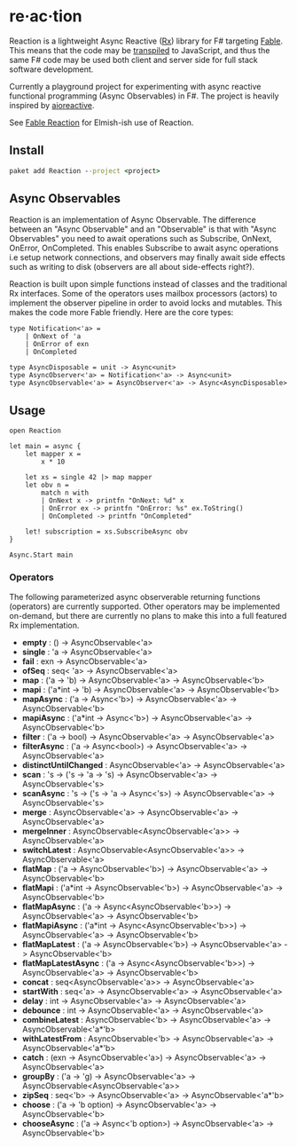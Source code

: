 # re·ac·tion

Reaction is a lightweight Async Reactive ([Rx](http://reactivex.io/)) library for F# targeting [Fable](http://fable.io/). This means that the code may be [transpiled](https://en.wikipedia.org/wiki/Source-to-source_compiler) to JavaScript, and thus the same F# code may be used both client and server side for full stack software development.

Currently a playground project for experimenting with async reactive functional programming (Async Observables) in F#. The project is heavily inspired by [aioreactive](https://github.com/dbrattli/aioreactive).

See [Fable Reaction](https://github.com/dbrattli/Fable.Reaction) for Elmish-ish use of Reaction.

## Install

```cmd
paket add Reaction --project <project>
```

## Async Observables

Reaction is an implementation of Async Observable. The difference between an "Async Observable" and an "Observable" is that with "Async Observables" you need to await operations such as Subscribe, OnNext, OnError, OnCompleted. This enables Subscribe to await async operations i.e setup network connections, and observers may finally await side effects such as writing to disk (observers are all about side-effects right?).

Reaction is built upon simple functions instead of classes and the traditional Rx interfaces. Some of the operators uses mailbox processors (actors) to implement the observer pipeline in order to avoid locks and mutables. This makes the code more Fable friendly. Here are the core types:

```f#
type Notification<'a> =
    | OnNext of 'a
    | OnError of exn
    | OnCompleted

type AsyncDisposable = unit -> Async<unit>
type AsyncObserver<'a> = Notification<'a> -> Async<unit>
type AsyncObservable<'a> = AsyncObserver<'a> -> Async<AsyncDisposable>
```

## Usage

```f#
open Reaction

let main = async {
    let mapper x =
        x * 10

    let xs = single 42 |> map mapper
    let obv n =
        match n with
        | OnNext x -> printfn "OnNext: %d" x
        | OnError ex -> printfn "OnError: %s" ex.ToString()
        | OnCompleted -> printfn "OnCompleted"

    let! subscription = xs.SubscribeAsync obv
}

Async.Start main
```

### Operators

The following parameterized async observerable returning functions (operators) are
currently supported. Other operators may be implemented on-demand, but there are
currently no plans to make this into a full featured Rx implementation.

- **empty** : () -> AsyncObservable<'a>
- **single** : 'a -> AsyncObservable<'a>
- **fail** : exn -> AsyncObservable<'a>
- **ofSeq** : seq< 'a> -> AsyncObservable<'a>
- **map** : ('a -> 'b) -> AsyncObservable<'a> -> AsyncObservable<'b>
- **mapi** : ('a*int -> 'b) -> AsyncObservable<'a> -> AsyncObservable<'b>
- **mapAsync** : ('a -> Async<'b>) -> AsyncObservable<'a> -> AsyncObservable<'b>
- **mapiAsync** : ('a*int -> Async<'b>) -> AsyncObservable<'a> -> AsyncObservable<'b>
- **filter** : ('a -> bool) -> AsyncObservable<'a> -> AsyncObservable<'a>
- **filterAsync** : ('a -> Async\<bool\>) -> AsyncObservable<'a> -> AsyncObservable<'a>
- **distinctUntilChanged** : AsyncObservable<'a> -> AsyncObservable<'a>
- **scan** : 's -> ('s -> 'a -> 's) -> AsyncObservable<'a> -> AsyncObservable<'s>
- **scanAsync** : 's -> ('s -> 'a -> Async<'s>) -> AsyncObservable<'a> -> AsyncObservable<'s>
- **merge** : AsyncObservable<'a> -> AsyncObservable<'a> -> AsyncObservable<'a>
- **mergeInner** : AsyncObservable<AsyncObservable<'a>> -> AsyncObservable<'a>
- **switchLatest** : AsyncObservable<AsyncObservable<'a>> -> AsyncObservable<'a>
- **flatMap** : ('a -> AsyncObservable<'b>) -> AsyncObservable<'a> -> AsyncObservable<'b>
- **flatMapi** : ('a*int -> AsyncObservable<'b>) -> AsyncObservable<'a> -> AsyncObservable<'b>
- **flatMapAsync** : ('a -> Async<AsyncObservable<'b>>) -> AsyncObservable<'a> -> AsyncObservable<'b>
- **flatMapiAsync** : ('a*int -> Async<AsyncObservable<'b>>) -> AsyncObservable<'a> -> AsyncObservable<'b>
- **flatMapLatest** : ('a -> AsyncObservable<'b>) -> AsyncObservable<'a> -> AsyncObservable<'b>
- **flatMapLatestAsync** : ('a -> Async<AsyncObservable<'b>>) -> AsyncObservable<'a> -> AsyncObservable<'b>
- **concat** : seq<AsyncObservable<'a>> -> AsyncObservable<'a>
- **startWith** : seq<'a> -> AsyncObservable<'a> -> AsyncObservable<'a>
- **delay** : int -> AsyncObservable<'a> -> AsyncObservable<'a>
- **debounce** : int -> AsyncObservable<'a> -> AsyncObservable<'a>
- **combineLatest** : AsyncObservable<'b> -> AsyncObservable<'a> -> AsyncObservable<'a*'b>
- **withLatestFrom** : AsyncObservable<'b> -> AsyncObservable<'a> -> AsyncObservable<'a*'b>
- **catch** : (exn -> AsyncObservable<'a>) -> AsyncObservable<'a> -> AsyncObservable<'a>
- **groupBy** : ('a -> 'g) -> AsyncObservable<'a> -> AsyncObservable<AsyncObservable<'a>>
- **zipSeq** : seq<'b> -> AsyncObservable<'a> -> AsyncObservable<'a*'b>
- **choose** : ('a -> 'b option) -> AsyncObservable<'a> -> AsyncObservable<'b>
- **chooseAsync** : ('a -> Async<'b option>) -> AsyncObservable<'a> -> AsyncObservable<'b>
